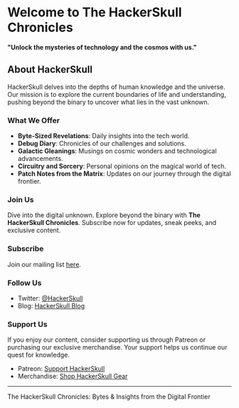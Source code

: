 
# Welcome to The HackerSkull Chronicles

**"Unlock the mysteries of technology and the cosmos with us."**

## About HackerSkull
HackerSkull delves into the depths of human knowledge and the universe. Our mission is to explore the current boundaries of life and understanding, pushing beyond the binary to uncover what lies in the vast unknown.

### What We Offer
- **Byte-Sized Revelations**: Daily insights into the tech world.
- **Debug Diary**: Chronicles of our challenges and solutions.
- **Galactic Gleanings**: Musings on cosmic wonders and technological advancements.
- **Circuitry and Sorcery**: Personal opinions on the magical world of tech.
- **Patch Notes from the Matrix**: Updates on our journey through the digital frontier.

### Join Us
Dive into the digital unknown. Explore beyond the binary with **The HackerSkull Chronicles**. Subscribe now for updates, sneak peeks, and exclusive content.

### Subscribe
Join our mailing list [here](#).

### Follow Us
- Twitter: [@HackerSkull](#)
- Blog: [HackerSkull Blog](#)

### Support Us
If you enjoy our content, consider supporting us through Patreon or purchasing our exclusive merchandise. Your support helps us continue our quest for knowledge.

- Patreon: [Support HackerSkull](#)
- Merchandise: [Shop HackerSkull Gear](#)

---

The HackerSkull Chronicles: Bytes & Insights from the Digital Frontier
